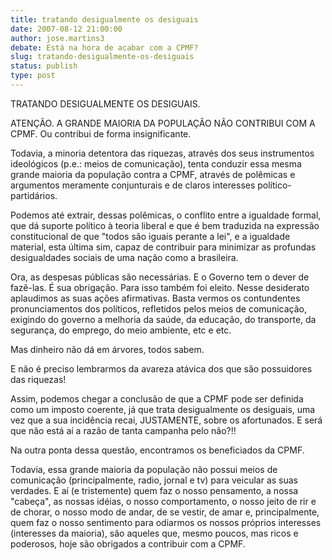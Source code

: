 ```yaml
---
title: tratando desigualmente os desiguais
date: 2007-08-12 21:00:00
author: jose.martins3
debate: Está na hora de acabar com a CPMF?
slug: tratando-desigualmente-os-desiguais
status: publish 
type: post
---
```


TRATANDO DESIGUALMENTE OS DESIGUAIS.  

  

  

ATENÇÃO. A GRANDE MAIORIA DA POPULAÇÃO NÃO CONTRIBUI COM A CPMF. Ou contribui de forma insignificante.   

Todavia, a minoria detentora das riquezas, através dos seus instrumentos ideológicos (p.e.: meios de comunicação), tenta conduzir essa mesma grande maioria da população contra a CPMF, através de polêmicas e argumentos meramente conjunturais e de claros interesses político-partidários.  

Podemos até extrair, dessas polêmicas, o conflito entre a igualdade formal, que dá suporte político à teoria liberal e que é bem traduzida na expressão constitucional de que "todos são iguais perante a lei", e a igualdade material, esta última sim, capaz de contribuir para minimizar as profundas desigualdades sociais de uma nação como a brasileira.  

Ora, as despesas públicas são necessárias. E o Governo tem o dever de fazê-las. É sua obrigação. Para isso também foi eleito. Nesse desiderato aplaudimos as suas ações afirmativas. Basta vermos os contundentes pronunciamentos dos políticos, refletidos pelos meios de comunicação, exigindo do governo a melhoria da saúde, da educação, do transporte, da segurança, do emprego, do meio ambiente, etc e etc.   

Mas dinheiro não dá em árvores, todos sabem.   

E não é preciso lembrarmos da avareza atávica dos que são possuidores das riquezas!   

Assim, podemos chegar a conclusão de que a CPMF pode ser definida como um imposto coerente, já que trata desigualmente os desiguais, uma vez que a sua incidência recai, JUSTAMENTE, sobre os afortunados. E será que não está aí a razão de tanta campanha pelo não?!!  

Na outra ponta dessa questão, encontramos os beneficiados da CPMF.  

Todavia, essa grande maioria da população não possui meios de comunicação (principalmente, radio, jornal e tv) para veicular as suas verdades. E aí (e tristemente) quem faz o nosso pensamento, a nossa "cabeça", as nossas idéias, o nosso comportamento, o nosso jeito de rir e de chorar, o nosso modo de andar, de se vestir, de amar e, principalmente, quem faz o nosso sentimento para odiarmos os nossos próprios interesses (interesses da maioria), são aqueles que, mesmo poucos, mas ricos e poderosos, hoje são obrigados a contribuir com a CPMF.
